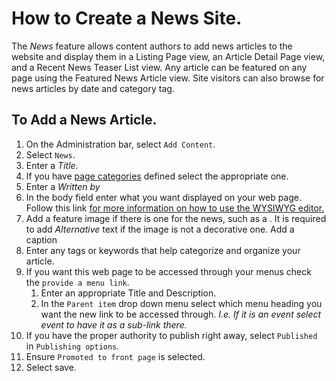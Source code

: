 # How to Create a News Site.
The *News* feature allows content authors to add news articles to the website and display them in a Listing Page view, an Article Detail Page view, and a Recent News Teaser List view. Any article can be featured on any page using the Featured News Article view. Site visitors can also browse for news articles by date and category tag.

## To Add a News Article.
1. On the Administration bar, select `Add Content`.
2. Select `News`.
3. Enter a *Title*.
4. If you have [page categories](taxonomies.md#categories) defined select the appropriate one.
5. Enter a *Written by*
6. In the body field enter what you want displayed on your web page. Follow this link [for more information on how to use the WYSIWYG editor.](general.md#WYSIWYG)
7. Add a feature image if there is one for the news, such as a . It is required to add *Alternative* text if the image is not a decorative one. Add a caption
8. Enter any tags or keywords that help categorize and organize your article.
9. If you want this web page to be accessed through your menus check the `provide a menu link`.
    1. Enter an appropriate Title and Description.
    2. In the `Parent item` drop down menu select which menu heading you want the new link to be accessed through. *I.e. If it is an event select event to have it as a sub-link there.*
10. If you have the proper authority to publish right away, select `Published` in `Publishing options`.
11. Ensure `Promoted to front page` is selected.
11. Select save.

